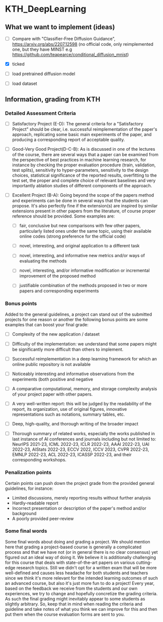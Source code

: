 # KTH_DeepLearning

## What we want to implement (ideas)
- [ ] Compare with "Classifier-Free Diffusion Guidance", https://arxiv.org/abs/2207.12598 (no official code, only reimplemented one, but they have MINST e.g https://github.com/teapearce/conditional_diffusion_mnist)
- [x] ticked
- [ ] load pretrained diffusion model
- [ ] load dataset


## Information, grading from KTH
### Detailed Assessment Criteria

- [ ] Satisfactory Project (E-D): The general criteria for a "Satisfactory Project" should be clear, i.e. successful reimplementation of the paper's approach, replicating some basic main experiments of the paper, and producing a corresponding report of acceptable quality.
- [ ] Good-Very Good Project(D-C-B): As is discussed in one of the lectures of the course, there are several ways that a paper can be examined from the perspective of best practices in machine learning research, for instance by checking the proper evaluation procedure (train, validation, test splits), sensitivity to hyper-parameters, sensitivity to the design choices, statistical significance of the reported results, overfitting to the test set, the proper and complete choice of relevant baselines and very importantly ablation studies of different components of the approach.
- [ ] Excellent Project (B-A): Going beyond the scope of the papers method and experiments can be done in several ways that the students can propose. It's also perfectly fine if the extension(s) are inspired by similar extensions present in other papers from the literature, of course proper reference should be provided. Some examples are:

    - [ ] fair, conclusive but new comparisons with few other papers, particularly listed ones under the same topic, using their available online codes (strong preference for the official code)
    - [ ] novel, interesting, and original application to a different task
    - [ ] novel, interesting, and informative new metrics and/or ways of evaluating the methods
    - [ ] novel, interesting, and/or informative modification or incremental improvement of the proposed method
    - [ ] justifiable combination of the methods proposed in two or more papers and corresponding experiments
 

### Bonus points
Added to the general guidelines, a project can stand out of the submitted projects for one reason or another the following bonus points are some examples that can boost your final grade:

- [ ] Complexity of the new application / dataset
- [ ] Difficulty of the implementation: we understand that some papers might be significantly more difficult than others to implement.
- [ ] Successful reimplementation in a deep learning framework for which an online public repository is not available
- [ ] Noticeably interesting and informative observations from the experiments (both positive and negative
- [ ] A comparative computational, memory, and storage complexity analysis of your project paper with other papers.
- [ ] A very well-written report: this will be judged by the readability of the report, its organization, use of original figures, innovative representations such as notations, summary tables, etc.
- [ ] Deep, high-quality, and thorough writing of the broader impact
- [ ] Thorough summary of related works, especially the works published in last instance of AI conferences and journals including but not limited to: NeurIPS 2021-23, ICML 2022-23, ICLR 2022-23, AAAI 2022-23, UAI 2022-23, AIStats 2022-23, ECCV 2022, ICCV 2023, CVPR 2022-23, EMNLP 2022-23, ACL 2022-23, ICASSP 2022-23, and their corresponding workshops.


### Penalization points
Certain points can push down the project grade from the provided general guidelines, for instance:
- Limited discussions, merely reporting results without further analysis
- Hardly-readable report
- Incorrect presentation or description of the paper's method and/or background
- A poorly provided peer-review 

### Some final words
Some final words about doing and grading a project. We should mention here that grading a project-based course is generally a complicated process  and that we have not (or in general there is no clear consensus) yet figured out an ideal way of doing it. We believe it is additionally challenging for this course that deals with state-of-the-art papers on various cutting-edge research topics. Still we didn't opt for a written exam that will be more well-defined and causes less headache for both students and teachers since we think it's more relevant for the intended learning outcomes of such an advanced course, but also it's just more fun to do a project! 
Every year, based on the feedback we receive from the students and our own experiences, we try to change and hopefully concretize the grading criteria. As such the final grading might inevitably appear to some students as slightly arbitrary. So, keep that in mind when reading the criteria and guideline and take notes of what you think we can improve for this and then put them when the course evaluation forms are sent to you.
